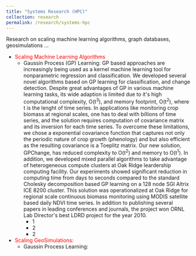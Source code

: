 ```yaml
---
title: "Systems Research (HPC)"
collection: research
permalink: /research/systems-hpc
---
```


Research on scaling machine learning algorithms, graph databases, geosimulations ...

<ul>
  <li><span style="color:red">Scaling Machine Learning Algorithms</span>
     <ul>
      <li>Gaussin Process (GP) Learning: GP based approaches are increasingly being used as a kernel machine learning tool for 
        nonparametric regression and classification. We developed several novel algorithms based on GP learning for classification, 
        and change detection. Despite great advantages of GP in various machine learning tasks, its wide adaption is limited due
        to it's high computational complexity, O(t<sup>3</sup>), and memory footprint, O(t<sup>2</sup>), where t is the lenght of time 
        series. In applications like monitoring crop biomass at regional scales, one has to deal with billions of time series, and the 
        solution requires computation of covariance matrix  and its inversion for each time series. To overcome these limitations, we 
        chose a exponential covariance function that captures not only the periodic nature of crop growth (phenology) and but also 
        efficient as the resulting covariance is a Toeplitz matrix. Our new solution, GPChange, has reduced complexity to O(t<sup>2</sup>)
        and memory to O(t<sup>1</sup>). In addition, we developed mixed parallel algorithms to take advantage of heterogeneous 
        compute clusters at Oak Ridge leardership computing facility. Our experiments showed significant reduction in computing time 
        from days to seconds compared to the standard Cholesky decomposition based GP learning on a 128 node SGI Altrix ICE 8200 cluster. 
        This solution was operationalized at Oak Ridge for regional scale continuous biomass monitoring using MODIS satellite based daily 
        NDVI time series. In addition to publishing several papers in leading conferences and journals, the project won ORNL Lab Director's
        best LDRD project for the year 2010.
        <ul>
          <li>1</li>
          <li>2</li>
          <li>2</li>
        </ul>
      </li>        
     </ul> 
  </li>
  
  <li><span style="color:red">Scaling GeoSimulations:</span>
     <ul>
      <li>Gaussin Process Learning: 
      </li>        
     </ul> 
  </li>  
</ul>
